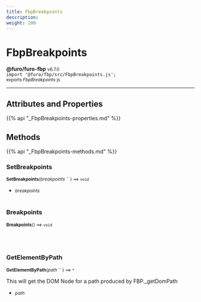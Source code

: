 ```yaml
---
title: FbpBreakpoints
description: 
weight: 100
---
```


# FbpBreakpoints

**@furo/furo-fbp** <small>v6.7.0</small>
<br>`import '@furo/fbp/src/FbpBreakpoints.js';`<small>
<br>exports *FbpBreakpoints* js</small>


****



## Attributes and Properties
{{% api "_FbpBreakpoints-properties.md" %}}









## Methods
{{% api "_FbpBreakpoints-methods.md" %}}


### **SetBreakpoints**
<small>**SetBreakpoints**(*breakpoints* `` ) ⟹ `void`</small>



- <small>*breakpoints* </small>
<br><br>

### **Breakpoints**
<small>**Breakpoints**() ⟹ `void`</small>



<br><br>

### **GetElementByPath**
<small>**GetElementByPath**(*path* `` ) ⟹ `*`</small>

This will get the DOM Node for a path produced by FBP._getDomPath

- <small>*path* </small>
<br><br>

